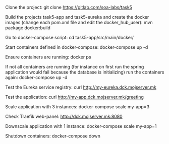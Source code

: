 Clone the project:
git clone https://gitlab.com/soa-labs/task5

Build the projects task5-app and task5-eureka and create the docker images (change each pom.xml file and edit the docker_hub_user):
mvn package docker:build

Go to docker-compose script:
cd task5-app/src/main/docker/

Start containers defined in docker-compose:
docker-compose up -d

Ensure containers are running:
docker ps

If not all containers are running (for instance on first run the spring application would fail because the database is initializing) run the containers again:
docker-compose up -d

Test the Eureka service registry:
curl http://my-eureka.dck.mojserver.mk

Test the application:
curl http://my-app.dck.mojserver.mk/greeting

Scale application with 3 instances:
docker-compose scale my-app=3

Check Traefik web-panel:
http://dck.mojserver.mk:8080

Downscale application with 1 instance:
docker-compose scale my-app=1

Shutdown containers:
docker-compose down
